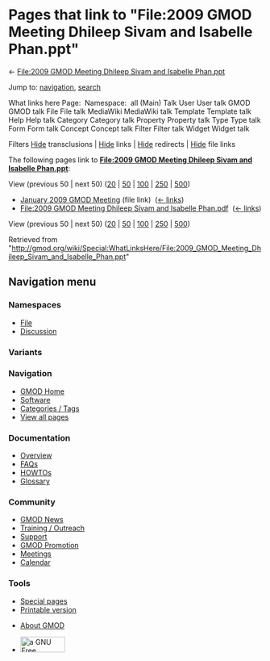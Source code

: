 <div id="mw-page-base" class="noprint">

</div>

<div id="mw-head-base" class="noprint">

</div>

<div id="content" class="mw-body" role="main">

<span id="top"></span>

<div id="mw-js-message" style="display:none;">

</div>



# <span dir="auto">Pages that link to "File:2009 GMOD Meeting Dhileep Sivam and Isabelle Phan.ppt"</span>

<div id="bodyContent">

<div id="contentSub">

← [File:2009 GMOD Meeting Dhileep Sivam and Isabelle
Phan.ppt](/wiki/File:2009_GMOD_Meeting_Dhileep_Sivam_and_Isabelle_Phan.ppt "File:2009 GMOD Meeting Dhileep Sivam and Isabelle Phan.ppt")

</div>

<div id="jump-to-nav" class="mw-jump">

Jump to: [navigation](#mw-navigation), [search](#p-search)

</div>

<div id="mw-content-text">

What links here Page:  Namespace:  all (Main) Talk User User talk GMOD
GMOD talk File File talk MediaWiki MediaWiki talk Template Template talk
Help Help talk Category Category talk Property Property talk Type Type
talk Form Form talk Concept Concept talk Filter Filter talk Widget
Widget talk

Filters
[Hide](/mediawiki/index.php?title=Special:WhatLinksHere/File:2009_GMOD_Meeting_Dhileep_Sivam_and_Isabelle_Phan.ppt&hidetrans=1 "Special:WhatLinksHere/File:2009 GMOD Meeting Dhileep Sivam and Isabelle Phan.ppt")
transclusions \|
[Hide](/mediawiki/index.php?title=Special:WhatLinksHere/File:2009_GMOD_Meeting_Dhileep_Sivam_and_Isabelle_Phan.ppt&hidelinks=1 "Special:WhatLinksHere/File:2009 GMOD Meeting Dhileep Sivam and Isabelle Phan.ppt")
links \|
[Hide](/mediawiki/index.php?title=Special:WhatLinksHere/File:2009_GMOD_Meeting_Dhileep_Sivam_and_Isabelle_Phan.ppt&hideredirs=1 "Special:WhatLinksHere/File:2009 GMOD Meeting Dhileep Sivam and Isabelle Phan.ppt")
redirects \|
[Hide](/mediawiki/index.php?title=Special:WhatLinksHere/File:2009_GMOD_Meeting_Dhileep_Sivam_and_Isabelle_Phan.ppt&hideimages=1 "Special:WhatLinksHere/File:2009 GMOD Meeting Dhileep Sivam and Isabelle Phan.ppt")
file links

The following pages link to **[File:2009 GMOD Meeting Dhileep Sivam and
Isabelle
Phan.ppt](/wiki/File:2009_GMOD_Meeting_Dhileep_Sivam_and_Isabelle_Phan.ppt "File:2009 GMOD Meeting Dhileep Sivam and Isabelle Phan.ppt")**:

View (previous 50 \| next 50)
([20](/mediawiki/index.php?title=Special:WhatLinksHere/File:2009_GMOD_Meeting_Dhileep_Sivam_and_Isabelle_Phan.ppt&limit=20 "Special:WhatLinksHere/File:2009 GMOD Meeting Dhileep Sivam and Isabelle Phan.ppt")
\|
[50](/mediawiki/index.php?title=Special:WhatLinksHere/File:2009_GMOD_Meeting_Dhileep_Sivam_and_Isabelle_Phan.ppt&limit=50 "Special:WhatLinksHere/File:2009 GMOD Meeting Dhileep Sivam and Isabelle Phan.ppt")
\|
[100](/mediawiki/index.php?title=Special:WhatLinksHere/File:2009_GMOD_Meeting_Dhileep_Sivam_and_Isabelle_Phan.ppt&limit=100 "Special:WhatLinksHere/File:2009 GMOD Meeting Dhileep Sivam and Isabelle Phan.ppt")
\|
[250](/mediawiki/index.php?title=Special:WhatLinksHere/File:2009_GMOD_Meeting_Dhileep_Sivam_and_Isabelle_Phan.ppt&limit=250 "Special:WhatLinksHere/File:2009 GMOD Meeting Dhileep Sivam and Isabelle Phan.ppt")
\|
[500](/mediawiki/index.php?title=Special:WhatLinksHere/File:2009_GMOD_Meeting_Dhileep_Sivam_and_Isabelle_Phan.ppt&limit=500 "Special:WhatLinksHere/File:2009 GMOD Meeting Dhileep Sivam and Isabelle Phan.ppt"))

- [January 2009 GMOD
  Meeting](/wiki/January_2009_GMOD_Meeting "January 2009 GMOD Meeting")
  (file link) ‎ <span class="mw-whatlinkshere-tools">([←
  links](/mediawiki/index.php?title=Special:WhatLinksHere&target=January+2009+GMOD+Meeting "Special:WhatLinksHere"))</span>
- [File:2009 GMOD Meeting Dhileep Sivam and Isabelle
  Phan.pdf](/wiki/File:2009_GMOD_Meeting_Dhileep_Sivam_and_Isabelle_Phan.pdf "File:2009 GMOD Meeting Dhileep Sivam and Isabelle Phan.pdf")
  ‎ <span class="mw-whatlinkshere-tools">([←
  links](/mediawiki/index.php?title=Special:WhatLinksHere&target=File%3A2009+GMOD+Meeting+Dhileep+Sivam+and+Isabelle+Phan.pdf "Special:WhatLinksHere"))</span>

View (previous 50 \| next 50)
([20](/mediawiki/index.php?title=Special:WhatLinksHere/File:2009_GMOD_Meeting_Dhileep_Sivam_and_Isabelle_Phan.ppt&limit=20 "Special:WhatLinksHere/File:2009 GMOD Meeting Dhileep Sivam and Isabelle Phan.ppt")
\|
[50](/mediawiki/index.php?title=Special:WhatLinksHere/File:2009_GMOD_Meeting_Dhileep_Sivam_and_Isabelle_Phan.ppt&limit=50 "Special:WhatLinksHere/File:2009 GMOD Meeting Dhileep Sivam and Isabelle Phan.ppt")
\|
[100](/mediawiki/index.php?title=Special:WhatLinksHere/File:2009_GMOD_Meeting_Dhileep_Sivam_and_Isabelle_Phan.ppt&limit=100 "Special:WhatLinksHere/File:2009 GMOD Meeting Dhileep Sivam and Isabelle Phan.ppt")
\|
[250](/mediawiki/index.php?title=Special:WhatLinksHere/File:2009_GMOD_Meeting_Dhileep_Sivam_and_Isabelle_Phan.ppt&limit=250 "Special:WhatLinksHere/File:2009 GMOD Meeting Dhileep Sivam and Isabelle Phan.ppt")
\|
[500](/mediawiki/index.php?title=Special:WhatLinksHere/File:2009_GMOD_Meeting_Dhileep_Sivam_and_Isabelle_Phan.ppt&limit=500 "Special:WhatLinksHere/File:2009 GMOD Meeting Dhileep Sivam and Isabelle Phan.ppt"))

</div>

<div class="printfooter">

Retrieved from
"<http://gmod.org/wiki/Special:WhatLinksHere/File:2009_GMOD_Meeting_Dhileep_Sivam_and_Isabelle_Phan.ppt>"

</div>

<div id="catlinks" class="catlinks catlinks-allhidden">

</div>

<div class="visualClear">

</div>

</div>

</div>

<div id="mw-navigation">

## Navigation menu

<div id="mw-head">



<div id="left-navigation">

<div id="p-namespaces" class="vectorTabs" role="navigation"
aria-labelledby="p-namespaces-label">

### Namespaces

- <span id="ca-nstab-image"><a
  href="/wiki/File:2009_GMOD_Meeting_Dhileep_Sivam_and_Isabelle_Phan.ppt"
  accesskey="c" title="View the file page [c]">File</a></span>
- <span id="ca-talk"><a
  href="/mediawiki/index.php?title=File_talk:2009_GMOD_Meeting_Dhileep_Sivam_and_Isabelle_Phan.ppt&amp;action=edit&amp;redlink=1"
  accesskey="t"
  title="Discussion about the content page [t]">Discussion</a></span>

</div>

<div id="p-variants" class="vectorMenu emptyPortlet" role="navigation"
aria-labelledby="p-variants-label">

### 

### Variants[](#)

<div class="menu">

</div>

</div>

</div>

<div id="right-navigation">





</div>



</div>

</div>

</div>

<div id="mw-panel">

<div id="p-logo" role="banner">

<a href="/wiki/Main_Page"
style="background-image: url(http://gmod.org/images/GMOD-cogs.png);"
title="Visit the main page"></a>

</div>

<div id="p-Navigation" class="portal" role="navigation"
aria-labelledby="p-Navigation-label">

### Navigation

<div class="body">

- <span id="n-GMOD-Home">[GMOD Home](/wiki/Main_Page)</span>
- <span id="n-Software">[Software](/wiki/GMOD_Components)</span>
- <span id="n-Categories-.2F-Tags">[Categories /
  Tags](/wiki/Categories)</span>
- <span id="n-View-all-pages">[View all
  pages](/wiki/Special:AllPages)</span>

</div>

</div>

<div id="p-Documentation" class="portal" role="navigation"
aria-labelledby="p-Documentation-label">

### Documentation

<div class="body">

- <span id="n-Overview">[Overview](/wiki/Overview)</span>
- <span id="n-FAQs">[FAQs](/wiki/Category:FAQ)</span>
- <span id="n-HOWTOs">[HOWTOs](/wiki/Category:HOWTO)</span>
- <span id="n-Glossary">[Glossary](/wiki/Glossary)</span>

</div>

</div>

<div id="p-Community" class="portal" role="navigation"
aria-labelledby="p-Community-label">

### Community

<div class="body">

- <span id="n-GMOD-News">[GMOD News](/wiki/GMOD_News)</span>
- <span id="n-Training-.2F-Outreach">[Training /
  Outreach](/wiki/Training_and_Outreach)</span>
- <span id="n-Support">[Support](/wiki/Support)</span>
- <span id="n-GMOD-Promotion">[GMOD
  Promotion](/wiki/GMOD_Promotion)</span>
- <span id="n-Meetings">[Meetings](/wiki/Meetings)</span>
- <span id="n-Calendar">[Calendar](/wiki/Calendar)</span>

</div>

</div>

<div id="p-tb" class="portal" role="navigation"
aria-labelledby="p-tb-label">

### Tools

<div class="body">

- <span id="t-specialpages"><a href="/wiki/Special:SpecialPages" accesskey="q"
  title="A list of all special pages [q]">Special pages</a></span>
- <span id="t-print"><a
  href="/mediawiki/index.php?title=Special:WhatLinksHere/File:2009_GMOD_Meeting_Dhileep_Sivam_and_Isabelle_Phan.ppt&amp;printable=yes"
  rel="alternate" accesskey="p"
  title="Printable version of this page [p]">Printable version</a></span>

</div>

</div>

</div>

</div>

<div id="footer" role="contentinfo">

- <span id="footer-places-about">[About
  GMOD](/wiki/GMOD:About "GMOD:About")</span>

<!-- -->

- <span id="footer-copyrightico">[<img src="http://www.gnu.org/graphics/gfdl-logo-small.png" width="88"
  height="31" alt="a GNU Free Documentation License" />](http://www.gnu.org/licenses/fdl-1.3.html)</span>


<div style="clear:both">

</div>

</div>
